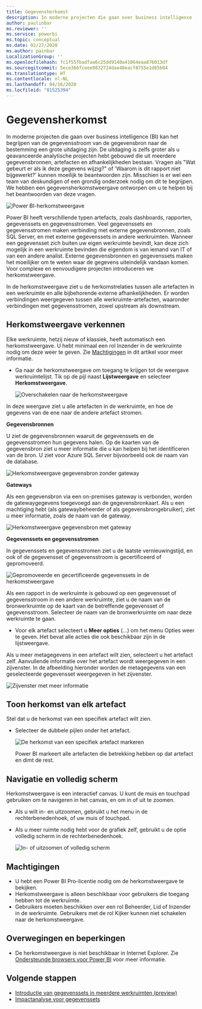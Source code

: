 ```yaml
---
title: Gegevensherkomst
description: In moderne projecten die gaan over business intelligence (BI) is het begrijpen van de gegevensstroom van de gegevensbron naar de bestemming een grote uitdaging voor veel klanten.
author: paulinbar
ms.reviewer: ''
ms.service: powerbi
ms.topic: conceptual
ms.date: 02/27/2020
ms.author: painbar
LocalizationGroup: ''
ms.openlocfilehash: fc1f55fbadfaa6c25dd9140a41064eaa876013df
ms.sourcegitcommit: 5ece366fceee9832724dae40eacf8755e1d85b04
ms.translationtype: HT
ms.contentlocale: nl-NL
ms.lasthandoff: 04/16/2020
ms.locfileid: "81525394"
---
```

# <a name="data-lineage"></a>Gegevensherkomst
In moderne projecten die gaan over business intelligence (BI) kan het begrijpen van de gegevensstroom van de gegevensbron naar de bestemming een grote uitdaging zijn. De uitdaging is zelfs groter als u geavanceerde analytische projecten hebt gebouwd die uit meerdere gegevensbronnen, artefacten en afhankelijkheden bestaan. Vragen als "Wat gebeurt er als ik deze gegevens wijzig?" of 'Waarom is dit rapport niet bijgewerkt?' kunnen moeilijk te beantwoorden zijn. Misschien is er wel een team van deskundigen of een grondig onderzoek nodig om dit te begrijpen. We hebben een gegevensherkomstweergave ontworpen om u te helpen bij het beantwoorden van deze vragen.

![Power BI-herkomstweergave](media/service-data-lineage/service-data-lineage-view.png)
 
Power BI heeft verschillende typen artefacts, zoals dashboards, rapporten, gegevenssets en gegevensstromen. Veel gegevenssets en gegevensstromen maken verbinding met externe gegevensbronnen, zoals SQL Server, en met externe gegevenssets in andere werkruimten. Wanneer een gegevensset zich buiten uw eigen werkruimte bevindt, kan deze zich mogelijk in een werkruimte bevinden die eigendom is van iemand van IT of van een andere analist. Externe gegevensbronnen en gegevenssets maken het moeilijker om te weten waar de gegevens uiteindelijk vandaan komen. Voor complexe en eenvoudigere projecten introduceren we herkomstweergave.

In de herkomstweergave ziet u de herkomstrelaties tussen alle artefacten in een werkruimte en alle bijbehorende externe afhankelijkheden. Er worden verbindingen weergegeven tussen alle werkruimte-artefacten, waaronder verbindingen met gegevensstromen, zowel upstream als downstream.

## <a name="explore-lineage-view"></a>Herkomstweergave verkennen

Elke werkruimte, hetzij nieuw of klassiek, heeft automatisch een herkomstweergave. U hebt minimaal een rol Inzender in de werkruimte nodig om deze weer te geven. Zie [Machtigingen](#permissions) in dit artikel voor meer informatie.

* Ga naar de herkomstweergave om toegang te krijgen tot de weergave werkruimtelijst. Tik op de pijl naast **Lijstweergave** en selecteer **Herkomstweergave**.

   ![Overschakelen naar de herkomstweergave](media/service-data-lineage/service-data-lineage-view-select.png)

In deze weergave ziet u alle artefacten in de werkruimte, en hoe de gegevens van de ene naar de andere artefact stromen.

**Gegevensbronnen**

U ziet de gegevensbronnen waaruit de gegevenssets en de gegevensstromen hun gegevens halen. Op de kaarten van de gegevensbron ziet u meer informatie die u kan helpen bij het identificeren van de bron. U ziet voor Azure SQL Server bijvoorbeeld ook de naam van de database.

![Herkomstweergave gegevensbron zonder gateway](media/service-data-lineage/service-data-lineage-data-source-card.png)
 
**Gateways**

Als een gegevensbron via een on-premises gateway is verbonden, worden de gatewaygegevens toegevoegd aan de gegevensbronkaart. Als u een machtiging hebt (als gatewaybeheerder of als gegevensbrongebruiker), ziet u meer informatie, zoals de naam van de gateway.

![Herkomstweergave gegevensbron met gateway](media/service-data-lineage/service-data-lineage-data-gateway-card.png)

**Gegevenssets en gegevensstromen**
 
In gegevenssets en gegevensstromen ziet u de laatste vernieuwingstijd, en ook of de gegevensset of gegevensstroom is gecertificeerd of gepromoveerd.

![Gepromoveerde en gecertificeerde gegevenssets in de herkomstweergave](media/service-data-lineage/service-data-lineage-promoted-certified.png)
 
Als een rapport in de werkruimte is gebouwd op een gegevensset of gegevensstroom in een andere werkruimte, ziet u de naam van de bronwerkruimte op de kaart van de betreffende gegevensset of gegevensstroom. Selecteer de naam van de bronwerkruimte om naar deze werkruimte te gaan.

* Voor elk artefact selecteert u **Meer opties** (...) om het menu Opties weer te geven. Het bevat alle acties die ook beschikbaar zijn in de lijstweergave.

Als u meer metagegevens in een artefact wilt zien, selecteert u het artefact zelf. Aanvullende informatie over het artefact wordt weergegeven in een zijvenster. In de afbeelding hieronder worden de metagegevens van een geselecteerde gegevensset weergegeven in het zijvenster.

![Zijvenster met meer informatie](media/service-data-lineage/service-data-lineage-side-pane.png)
 
## <a name="show-lineage-for-any-artifact"></a>Toon herkomst van elk artefact 

Stel dat u de herkomst van een specifiek artefact wilt zien.

* Selecteer de dubbele pijlen onder het artefact.

   ![De herkomst van een specifiek artefact markeren](media/service-data-lineage/service-data-lineage-specific-artifact.png)

   Power BI markeert alle artefacten die betrekking hebben op dat artefact en dimt de rest. 

## <a name="navigation-and-full-screen"></a>Navigatie en volledig scherm 

Herkomstweergave is een interactief canvas. U kunt de muis en touchpad gebruiken om te navigeren in het canvas, en om in of uit te zoomen.

* Als u wilt in- en uitzoomen, gebruikt u het menu in de rechterbenedenhoek, of uw muis of touchpad.
* Als u meer ruimte nodig hebt voor de grafiek zelf, gebruikt u de optie volledig scherm in de rechterbenedenhoek. 

    ![In- of uitzoomen of volledig scherm](media/service-data-lineage/service-data-lineage-zoom.png)

## <a name="permissions"></a>Machtigingen

* U hebt een Power BI Pro-licentie nodig om de herkomstweergave te bekijken.
* Herkomstweergave is alleen beschikbaar voor gebruikers die toegang hebben tot de werkruimte.
* Gebruikers moeten beschikken over een rol Beheerder, Lid of Inzender in de werkruimte. Gebruikers met de rol Kijker kunnen niet schakelen naar de herkomstweergave.


## <a name="considerations-and-limitations"></a>Overwegingen en beperkingen

- De herkomstweergave is niet beschikbaar in Internet Explorer. Zie [Ondersteunde browsers voor Power BI](../power-bi-browsers.md) voor meer informatie.

## <a name="next-steps"></a>Volgende stappen

* [Introductie van gegevenssets in meerdere werkruimten (preview)](../service-datasets-across-workspaces.md)
* [Impactanalyse voor gegevenssets](service-dataset-impact-analysis.md)
